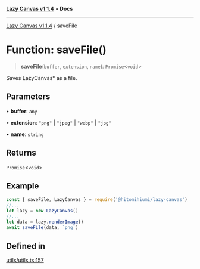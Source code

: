 [**Lazy Canvas v1.1.4**](../README.md) • **Docs**

***

[Lazy Canvas v1.1.4](../globals.md) / saveFile

# Function: saveFile()

> **saveFile**(`buffer`, `extension`, `name`): `Promise`\<`void`\>

Saves LazyCanvas* as a file.

## Parameters

• **buffer**: `any`

• **extension**: `"png"` \| `"jpeg"` \| `"webp"` \| `"jpg"`

• **name**: `string`

## Returns

`Promise`\<`void`\>

## Example

```ts
const { saveFile, LazyCanvas } = require('@hitomihiumi/lazy-canvas')
//...
let lazy = new LazyCanvas()
//...
let data = lazy.renderImage()
await saveFile(data, `png`)
```

## Defined in

[utils/utils.ts:157](https://github.com/Asayukiii/lazy-canvas-ts/blob/eede1ecae82026bf7ec8c2e6dc894fb1a062462a/src/utils/utils.ts#L157)
